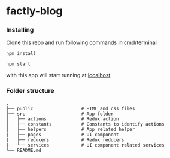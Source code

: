 # factly-blog 

### Installing
Clone this repo and run following commands in cmd/terminal
```
npm install

npm start
```
with this app will start running at [localhost](http://localhost:3000/)


### Folder structure

    .
    ├── public                  # HTML and css files
    ├── src                     # App folder
    │   ├── actions             # Redux action 
    │   ├── constants           # Constants to identify actions 
    │   ├── helpers             # App related helper
    |   ├── pages               # UI component
    |   ├── reducers            # Redux reducers
    |   └── services            # UI component related services
    └── README.md

